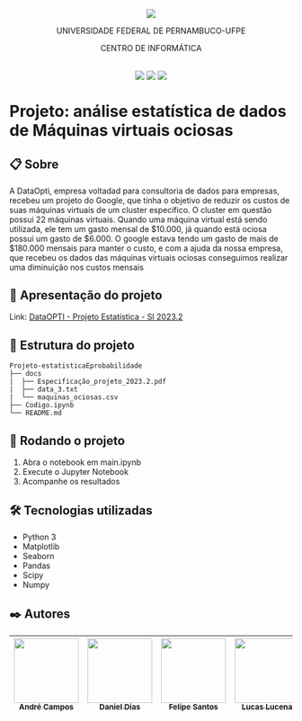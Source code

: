 <p align="center">
  <img align="center" src='https://user-images.githubusercontent.com/54161035/200095500-d5fec4ba-c97e-4f19-9e39-6764418a736b.png' />
</p>
<p align="center">UNIVERSIDADE FEDERAL DE PERNAMBUCO-UFPE</p>
<p align="center">CENTRO DE INFORMÁTICA</p>

##

<p align="center">
  <img align="center" src='https://img.shields.io/badge/Status-Complete-green' />
  <img align="center" src='https://img.shields.io/badge/version-1-green' />
  <img align="center" src='https://img.shields.io/badge/release%20date-mar/2024-green' />
</p>

# Projeto: análise estatística de dados de Máquinas virtuais ociosas

## 📋 Sobre
A DataOpti, empresa voltadad para consultoria de dados para empresas, recebeu um projeto do Google, que tinha o objetivo de reduzir os custos de suas máquinas virtuais de um cluster específico. O cluster em questão possui 22 máquinas virtuais. Quando uma máquina virtual está sendo utilizada, ele tem um gasto mensal de $10.000, já quando está ociosa possui um gasto de $6.000. O google estava tendo um gasto de mais de $180.000 mensais para manter o custo, e com a ajuda da nossa empresa, que recebeu os dados das máquinas virtuais ociosas conseguimos realizar uma diminuição nos custos mensais

## 🎥 Apresentação do projeto
Link: [DataOPTI - Projeto Estatística - SI 2023.2](https://www.youtube.com/watch?v=lwfoWnGgaEo)

## 📂 Estrutura do projeto

```
Projeto-estatisticaEprobabilidade
├── docs
|  ├── Especificação_projeto_2023.2.pdf
|  ├── data_3.txt
|  └── maquinas_ociosas.csv
├── Codigo.ipynb
└── README.md

```


## 🚀 Rodando o projeto

1. Abra o notebook em <span>main.ipynb</span>
2. Execute o Jupyter Notebook
3. Acompanhe os resultados

## 🛠️ Tecnologias utilizadas

- Python 3
- Matplotlib
- Seaborn
- Pandas
- Scipy
- Numpy

## ✒️ Autores

| [<img src="https://avatars.githubusercontent.com/u/70168225?v=4" width=115><br><sub>André Campos</sub>](https://github.com/decocampos) | [<img src="https://avatars.githubusercontent.com/u/146750559?v=4" width=115><br><sub>Daniel Dias</sub>](https://github.com/Danidiasf) | [<img src="https://avatars.githubusercontent.com/u/126965005?v=4" width=115><br><sub>Felipe Santos</sub>](https://github.com/felipesantos9) | [<img src="https://avatars.githubusercontent.com/u/145211709?v=4" width=115><br><sub>Lucas Lucena</sub>](https://github.com/lucasmorais286) | [<img src="https://avatars.githubusercontent.com/u/124061401?v=4" width=115><br><sub>Matheus Pessoa</sub>](https://github.com/matheusopessoa) |
| :------------------------------------------------------------------------------------------------------------------------------------: | :-----------------------------------------------------------------------------------------------------------------------------------: | :-----------------------------------------------------------------------------------------------------------------------------------------: | :-----------------------------------------------------------------------------------------------------------------------------------------: | :-------------------------------------------------------------------------------------------------------------------------------------------: | 

